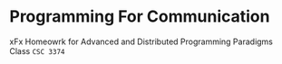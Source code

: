 # Programming For Communication

xFx Homeowrk for Advanced and Distributed Programming Paradigms Class `CSC 3374`
